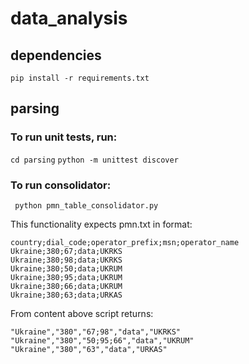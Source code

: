 # data_analysis

## dependencies
``` pip install -r requirements.txt ```

## parsing

### To run unit tests, run:
``` cd parsing ```
``` python -m unittest discover ```

### To run consolidator:
``` python pmn_table_consolidator.py```

This functionality expects pmn.txt in format:

```
country;dial_code;operator_prefix;msn;operator_name
Ukraine;380;67;data;UKRKS
Ukraine;380;98;data;UKRKS
Ukraine;380;50;data;UKRUM
Ukraine;380;95;data;UKRUM
Ukraine;380;66;data;UKRUM
Ukraine;380;63;data;URKAS
```

From content above script returns:

```
"Ukraine","380","67;98","data","UKRKS"
"Ukraine","380","50;95;66","data","UKRUM"
"Ukraine","380","63","data","URKAS"
```